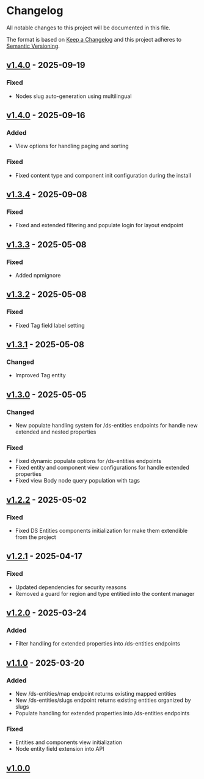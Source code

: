 # Changelog

All notable changes to this project will be documented in this file.

The format is based on [Keep a Changelog](https://keepachangelog.com/en/1.0.0/)
and this project adheres to [Semantic Versioning](https://semver.org/spec/v2.0.0.html).

## [v1.4.0](https://github.com/Bryelmo/ds-entities/tree/1.4.1) - 2025-09-19


### Fixed

- Nodes slug auto-generation using multilingual

## [v1.4.0](https://github.com/Bryelmo/ds-entities/tree/1.4.0) - 2025-09-16

### Added

- View options for handling paging and sorting

### Fixed

- Fixed content type and component init configuration during the install

## [v1.3.4](https://github.com/Bryelmo/ds-entities/tree/1.3.4) - 2025-09-08

### Fixed

- Fixed and extended filtering and populate login for layout endpoint

## [v1.3.3](https://github.com/Bryelmo/ds-entities/tree/1.3.3) - 2025-05-08

### Fixed

- Added npmignore

## [v1.3.2](https://github.com/Bryelmo/ds-entities/tree/1.3.2) - 2025-05-08

### Fixed

- Fixed Tag field label setting

## [v1.3.1](https://github.com/Bryelmo/ds-entities/tree/1.3.1) - 2025-05-08

### Changed

- Improved Tag entity

## [v1.3.0](https://github.com/Bryelmo/ds-entities/tree/1.3.0) - 2025-05-05

### Changed

- New populate handling system for /ds-entities endpoints for handle new extended and nested properties

### Fixed

- Fixed dynamic populate options for /ds-entities endpoints
- Fixed entity and component view configurations for handle extended properties
- Fixed view Body node query population with tags

## [v1.2.2](https://github.com/Bryelmo/ds-entities/tree/1.2.2) - 2025-05-02

### Fixed

- Fixed DS Entities components initialization for make them extendible from the project

## [v1.2.1](https://github.com/Bryelmo/ds-entities/tree/1.2.1) - 2025-04-17

### Fixed

- Updated dependencies for security reasons
- Removed a guard for region and type entitied into the content manager

## [v1.2.0](https://github.com/Bryelmo/ds-entities/tree/1.2.0) - 2025-03-24

### Added

- Filter handling for extended properties into /ds-entities endpoints

## [v1.1.0](https://github.com/Bryelmo/ds-entities/tree/1.1.0) - 2025-03-20

### Added

- New /ds-entities/map endpoint returns existing mapped entities
- New /ds-entities/slugs endpoint returns existing entities organized by slugs
- Populate handling for extended properties into /ds-entities endpoints

### Fixed

- Entities and components view initialization
- Node entity field extension into API

## [v1.0.0](https://github.com/Bryelmo/ds-entities/tree/1.0.0)
